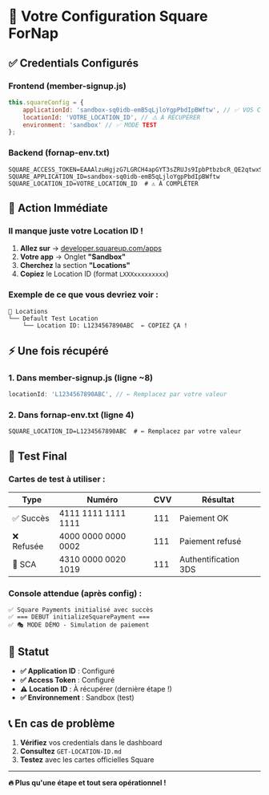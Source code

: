 # 🎯 Votre Configuration Square ForNap

## ✅ Credentials Configurés

### Frontend (member-signup.js)
```javascript
this.squareConfig = {
    applicationId: 'sandbox-sq0idb-emB5qLjloYgpPbdIpBWftw', // ✅ VOS CREDENTIALS
    locationId: 'VOTRE_LOCATION_ID', // ⚠️ À RÉCUPÉRER
    environment: 'sandbox' // ✅ MODE TEST
};
```

### Backend (fornap-env.txt)
```env
SQUARE_ACCESS_TOKEN=EAAAlzuHgjzG7LGRCH4apGYT3sZRUJs9IpbPtbzbcR_QE2qtwxSJtElkVxDCSXTT
SQUARE_APPLICATION_ID=sandbox-sq0idb-emB5qLjloYgpPbdIpBWftw
SQUARE_LOCATION_ID=VOTRE_LOCATION_ID  # ⚠️ À COMPLÉTER
```

## 🎯 Action Immédiate

### **Il manque juste votre Location ID !**

1. **Allez sur** → [developer.squareup.com/apps](https://developer.squareup.com/apps)
2. **Votre app** → Onglet **"Sandbox"**
3. **Cherchez** la section **"Locations"**
4. **Copiez** le Location ID (format `LXXXxxxxxxxxx`)

### **Exemple de ce que vous devriez voir :**
```
📍 Locations
└── Default Test Location
    └── Location ID: L1234567890ABC  ← COPIEZ ÇA !
```

## ⚡ Une fois récupéré

### 1. **Dans member-signup.js** (ligne ~8)
```javascript
locationId: 'L1234567890ABC', // ← Remplacez par votre valeur
```

### 2. **Dans fornap-env.txt** (ligne 4)
```env
SQUARE_LOCATION_ID=L1234567890ABC  # ← Remplacez par votre valeur
```

## 🧪 Test Final

### Cartes de test à utiliser :
| Type | Numéro | CVV | Résultat |
|------|--------|-----|----------|
| ✅ Succès | 4111 1111 1111 1111 | 111 | Paiement OK |
| ❌ Refusée | 4000 0000 0000 0002 | 111 | Paiement refusé |
| 🔐 SCA | 4310 0000 0020 1019 | 111 | Authentification 3DS |

### Console attendue (après config) :
```
✅ Square Payments initialisé avec succès
✅ === DEBUT initializeSquarePayment ===
✅ 🎭 MODE DÉMO - Simulation de paiement
```

## 🚀 Statut

- **✅ Application ID** : Configuré
- **✅ Access Token** : Configuré  
- **⚠️ Location ID** : À récupérer (dernière étape !)
- **✅ Environnement** : Sandbox (test)

## 📞 En cas de problème

1. **Vérifiez** vos credentials dans le dashboard
2. **Consultez** `GET-LOCATION-ID.md`
3. **Testez** avec les cartes officielles Square

---

**🔥 Plus qu'une étape et tout sera opérationnel !** 